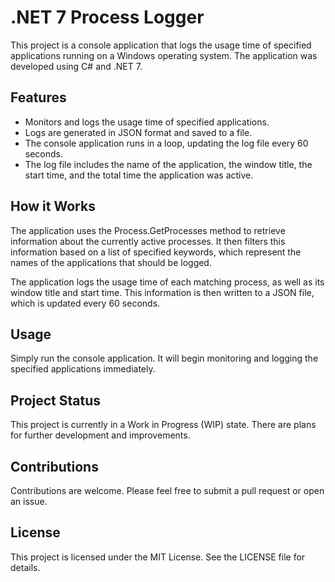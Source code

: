 # .NET 7 Process Logger

This project is a console application that logs the usage time of specified applications running on a Windows operating system. The application was developed using C# and .NET 7.

## Features

- Monitors and logs the usage time of specified applications.
- Logs are generated in JSON format and saved to a file.
- The console application runs in a loop, updating the log file every 60 seconds.
- The log file includes the name of the application, the window title, the start time, and the total time the application was active.

## How it Works

The application uses the Process.GetProcesses method to retrieve information about the currently active processes. It then filters this information based on a list of specified keywords, which represent the names of the applications that should be logged.

The application logs the usage time of each matching process, as well as its window title and start time. This information is then written to a JSON file, which is updated every 60 seconds.

## Usage

Simply run the console application. It will begin monitoring and logging the specified applications immediately.

## Project Status

This project is currently in a Work in Progress (WIP) state. There are plans for further development and improvements.

## Contributions

Contributions are welcome. Please feel free to submit a pull request or open an issue.

## License

This project is licensed under the MIT License. See the LICENSE file for details.
